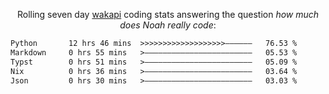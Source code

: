 <p align="center">Rolling seven day <a href="https://wakapi.dev/"/>wakapi</a> coding stats answering the question <i>how much does Noah really code</i>:</p>
<!--START_SECTION:waka-->

```txt
Python       12 hrs 46 mins  >>>>>>>>>>>>>>>>>>>——————   76.53 %
Markdown     0 hrs 55 mins   >————————————————————————   05.53 %
Typst        0 hrs 51 mins   >————————————————————————   05.09 %
Nix          0 hrs 36 mins   >————————————————————————   03.64 %
Json         0 hrs 30 mins   >————————————————————————   03.03 %
```

<!--END_SECTION:waka-->
